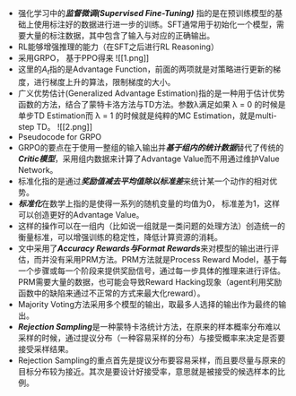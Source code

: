 - 强化学习中的***监督微调(Supervised Fine-Tuning)*** 指的是在预训练模型的基础上使用标注好的数据进行进一步的训练。SFT通常用于初始化一个模型，需要大量的标注数据，其中包含了输入与对应的正确输出。
- RL能够增强推理的能力（在SFT之后进行RL Reasoning）
- 采用GRPO， 基于PPO得来
![[1.png]]
- 这里的$A_t$指的是Advantage Function，前面的两项就是对策略进行更新的梯度，进行梯度上升的算法，限制梯度的大小。
- 广义优势估计(Generalized Advantage Estimation)指的是一种用于估计优势函数的方法，结合了蒙特卡洛方法与TD方法。参数λ满足如果 λ = 0 的时候是单步TD Estimation而 λ = 1 的时候就是纯粹的MC Estimation，就是multi-step TD。
![[2.png]]
- Pseudocode for GRPO
- GRPO的要点在于使用一整组的输入输出并***基于组内的统计数据***替代了传统的***Critic模型***，采用组内数据来计算了Advantage Value而不用通过维护Value Network。
- 标准化指的是通过***奖励值减去平均值除以标准差***来统计某一个动作的相对优势。
- ***标准化***在数学上指的是使得一系列的随机变量的均值为0， 标准差为1，这样可以创造更好的Advantage Value。
- 这样的操作可以在一组内（比如说一组就是一类问题的处理方法）创造统一的衡量标准，可以增强训练的稳定性，降低计算资源的消耗。
- 文中采用了***Accuracy Rewards与Format Rewards***来对模型的输出进行评估，而并没有采用PRM方法。PRM方法就是Process Reward Model，基于每一个步骤或每一个阶段来提供奖励信号，通过每一步具体的推理来进行评估。PRM需要大量的数据，也可能会导致Reward Hacking现象（agent利用奖励函数中的缺陷来通过不正常的方式来最大化reward）。
- Majority Voting方法采用多个模型的输出，取最多人选择的输出作为最终的输出。
- ***Rejection Sampling***是一种蒙特卡洛统计方法，在原来的样本概率分布难以采样的时候，通过提议分布（一种容易采样的分布）与接受概率来决定是否要接受采样结果。
- Rejection Sampling的重点首先是提议分布要容易采样，而且要尽量与原来的目标分布较为接近。其次是要设计好接受率，意思就是被接受的候选样本的比例。

